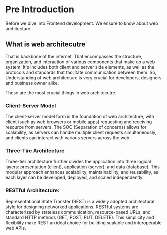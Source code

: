 # Pre Introduction

Before we dive into Frontend development. We ensure to know about web architecture. 


## What is web architecutre 

That is backbone of the internet. 
That encompasses the structure, organization, and interaction of various components that make up a web system.
It's includes both client and server side elements, as well as the protocols and standards that facilitate communication between them.
So, Understanding of web architecture is very crucial for developers, designers and business owner alike.

These are the most crucial things in web architecutre.

### Client-Server Model

The client-server model form is the foundation of web architecture, with client (such as web browsers or mobile apps) requesting and receiving resource from servers.
The SOC (Separation of concerns) allows for scalability, as servers can handle multiple client requests simultaneously, and clients can interact with various servers across the web.

### Three-Tire Architecture 

Three-tier architecture further divides the application into three logical layers: presentation (client), application (server), and data (database).
This modular approach enhances scalability, maintainability, and reusability, as each layer can be developed, deployed, and scaled independently.

### RESTful Architecture:

Representational State Transfer (REST) is a widely adopted architectural style for designing networked applications.
RESTful systems are characterized by stateless communication, resource-based URLs, and standard HTTP methods (GET, POST, PUT, DELETE).
This simplicity and flexibility make REST an ideal choice for building scalable and interoperable web APIs.

